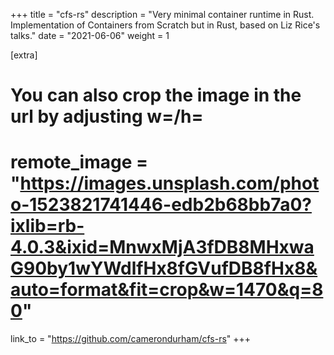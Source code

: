 +++
title = "cfs-rs"
description = "Very minimal container runtime in Rust. Implementation of Containers from Scratch but in Rust, based on Liz Rice's talks."
date = "2021-06-06"
weight = 1

[extra]
# You can also crop the image in the url by adjusting w=/h=
# remote_image = "https://images.unsplash.com/photo-1523821741446-edb2b68bb7a0?ixlib=rb-4.0.3&ixid=MnwxMjA3fDB8MHxwaG90by1wYWdlfHx8fGVufDB8fHx8&auto=format&fit=crop&w=1470&q=80"
link_to = "https://github.com/camerondurham/cfs-rs"
+++

